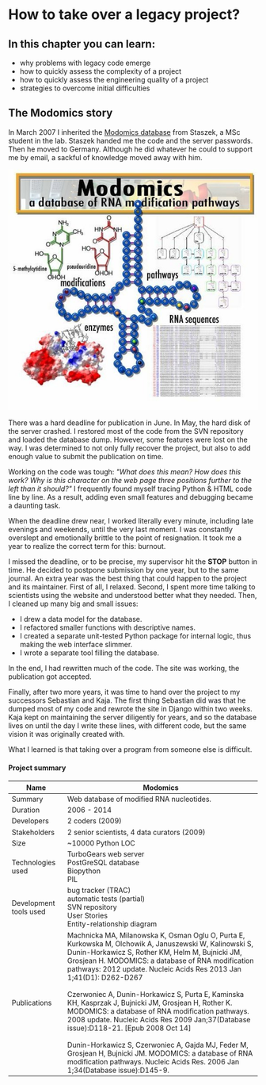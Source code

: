 # How to take over a legacy project?

## In this chapter you can learn:

* why problems with legacy code emerge
* how to quickly assess the complexity of a project
* how to quickly assess the engineering quality of a project
* strategies to overcome initial difficulties

## The Modomics story

In March 2007 I inherited the [Modomics database](http://www.genesilico.pl/modomics) from Staszek, a MSc student in the lab. Staszek handed me the code and the server passwords. Then he moved to Germany. Although he did whatever he could to support me by email, a sackful of knowledge moved away with him.

![Modomics](modomics.jpg)

There was a hard deadline for publication in June. In May, the hard disk of the server crashed. I restored most of the code from the SVN repository and loaded the database dump. However, some features were lost on the way. I was determined to not only fully recover the project, but also to add enough value to submit the publication on time.

Working on the code was tough: *"What does this mean? How does this work? Why is this character on the web page three positions further to the left than it should?"* I frequently found myself tracing Python & HTML code line by line. As a result, adding even small features and debugging became a daunting task.

When the deadline drew near, I worked literally every minute, including late evenings and weekends, until the very last moment. I was constantly overslept and emotionally brittle to the point of resignation. It took me a year to realize the correct term for this: burnout.

I missed the deadline, or to be precise, my supervisor hit the **STOP** button in time. He decided to postpone submission by one year, but to the same journal. An extra year was the best thing that could happen to the project and its maintainer. First of all, I relaxed. Second, I spent more time talking to scientists using the website and understood better what they needed. Then, I cleaned up many big and small issues:

* I drew a data model for the database.
* I refactored smaller functions with descriptive names.
* I created a separate unit-tested Python package for internal logic, thus making the web interface slimmer.
* I wrote a separate tool filling the database.

In the end, I had rewritten much of the code. The site was working, the publication got accepted.

Finally, after two more years, it was time to hand over the project to my successors Sebastian and Kaja. The first thing Sebastian did was that he dumped most of my code and rewrote the site in Django within two weeks. Kaja kept on maintaining the server diligently for years, and so the database lives on until the day I write these lines, with different code, but the same vision it was originally created with.

What I learned is that taking over a program from someone else is difficult.


#### Project summary

| Name | Modomics |
|------|----------|
| Summary | Web database of modified RNA nucleotides. |
| Duration | 2006 - 2014 |
| Developers | 2 coders (2009) |
| Stakeholders | 2 senior scientists, 4 data curators (2009) |
| Size | ~10000 Python LOC |
| Technologies used | TurboGears web server <br> PostGreSQL database <br> Biopython <br> PIL |
| Development tools used | bug tracker (TRAC) <br> automatic tests (partial) <br> SVN repository <br> User Stories <br> Entity-relationship diagram |
| Publications | Machnicka MA, Milanowska K, Osman Oglu O, Purta E, Kurkowska M, Olchowik A, Januszewski W, Kalinowski S, Dunin-Horkawicz S, Rother KM, Helm M, Bujnicki JM, Grosjean H. MODOMICS: a database of RNA modification pathways: 2012 update. Nucleic Acids Res 2013 Jan 1;41(D1): D262-D267<br><br>Czerwoniec A, Dunin-Horkawicz S, Purta E, Kaminska KH, Kasprzak J, Bujnicki JM, Grosjean H, Rother K. MODOMICS: a database of RNA modification pathways. 2008 update. Nucleic Acids Res 2009 Jan;37(Database issue):D118-21. [Epub 2008 Oct 14]<br><br>Dunin-Horkawicz S, Czerwoniec A, Gajda MJ, Feder M, Grosjean H, Bujnicki JM. MODOMICS: a database of RNA modification pathways. Nucleic Acids Res. 2006 Jan 1;34(Database issue):D145-9. |

